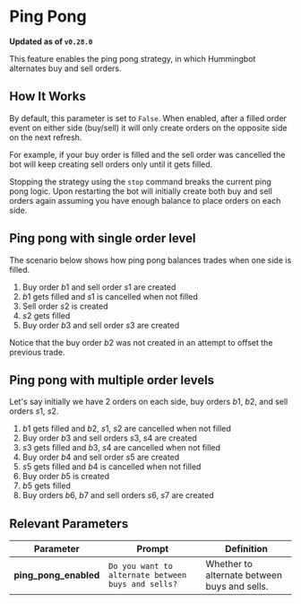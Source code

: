 # Ping Pong

**Updated as of `v0.28.0`**

This feature enables the ping pong strategy, in which Hummingbot alternates buy and sell orders.


## How It Works

By default, this parameter is set to `False`. When enabled, after a filled order event on either side (buy/sell) it will only create orders on the opposite side on the next refresh.

For example, if your buy order is filled and the sell order was cancelled the bot will keep creating sell orders only until it gets filled.

Stopping the strategy using the `stop` command breaks the current ping pong logic. Upon restarting the bot will initially create both buy and sell orders again assuming you have enough balance to place orders on each side.


## Ping pong with single order level

The scenario below shows how ping pong balances trades when one side is filled.

1. Buy order $b1$ and sell order $s1$ are created</br>
1. $b1$ gets filled and $s1$ is cancelled when not filled</br>
1. Sell order $s2$ is created</br>
1. $s2$ gets filled</br>
1. Buy order $b3$ and sell order $s3$ are created</br>

Notice that the buy order $b2$ was not created in an attempt to offset the previous trade.


## Ping pong with multiple order levels

Let's say initially we have 2 orders on each side, buy orders $b1$, $b2$, and sell orders $s1$, $s2$.

1. $b1$ gets filled and $b2$, $s1$, $s2$ are cancelled when not filled
1. Buy order $b3$ and sell orders $s3$, $s4$ are created
1. $s3$ gets filled and $b3$, $s4$ are cancelled when not filled
1. Buy order $b4$ and sell order $s5$ are created
1. $s5$ gets filled and $b4$ is cancelled when not filled
1. Buy order $b5$ is created
1. $b5$ gets filled
1. Buy orders $b6$, $b7$ and sell orders $s6$, $s7$ are created


## Relevant Parameters

| Parameter | Prompt | Definition |
|-----------|--------|------------|
| **ping_pong_enabled** | `Do you want to alternate between buys and sells?` | Whether to alternate between buys and sells. |